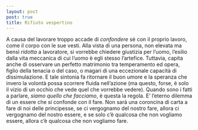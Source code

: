 ```yaml
---
layout: post
post: true
title: Rifiuto vespertino
---
```

A causa del lavorare troppo accade di *confondere* sé con il proprio lavoro, come il corpo con le sue vesti. Alla vista di una persona, non elevata ma bensì *ridotta* a lavoratore, si vorrebbe chiedere giustizia per l’uomo, l’esilio dalla vita meccanica di cui l’uomo è egli stesso l’artefice. Tuttavia, capita anche di osservare un perfetto matrimonio tra temperamento ed opera, figlio della tenacia o del caso, o magari di una eccezionale capacità di dissimulazione. E tale sintonia fa ritornare il buon umore e la speranza che invero la volontà possa scorrere fluida nell’azione (ma questo, forse, è solo il vizio di un occhio che vede quel che vorrebbe vedere).
Quando sono i fatti a parlare, *siamo quello che facciamo*, è questa la regola. E’ l’eterno dilemma di un essere che si confonde con il fare. Non sarà una coroncina di carta a fare di noi delle principesse, se ci vergognamo del nostro fare, allora ci vergognamo del nostro essere, e se solo c’è qualcosa che non vogliamo essere, allora c’è qualcosa che non vogliamo fare.
